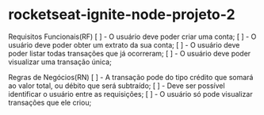 # rocketseat-ignite-node-projeto-2

Requisitos Funcionais(RF)
[ ] - O usuário deve poder criar uma conta;
[ ] - O usuário deve poder obter um extrato da sua conta;
[ ] - O usuário deve poder listar todas transações que já ocorreram;
[ ] - O usuário deve poder visualizar uma transação única;

Regras de Negócios(RN)
[ ] - A transação pode do tipo crédito que somará ao valor total, ou débito que será subtraído;
[ ] - Deve ser possível identificar o usuário entre as requisições;
[ ] - O usuário só pode visualizar transações que ele criou;